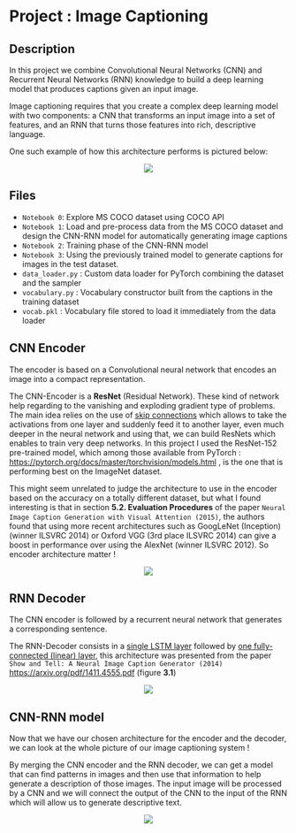 # Project : Image Captioning

## Description
In this project we combine Convolutional Neural Networks (CNN) and Recurrent Neural Networks (RNN) knowledge to build a deep learning model that produces captions given an input image. 

Image captioning requires that you create a complex deep learning model with two components: a CNN that
transforms an input image into a set of features, and an RNN that turns those features into rich, descriptive
language.

One such example of how this architecture performs is pictured below: 
<!-- ![Center Image](images/image-description.PNG) -->

<p align="center">
  <img src="https://github.com/vmelan/CVND-udacity/raw/master/P2_Image_Captioning/images/image-description.PNG">
</p>

## Files
* `Notebook 0`: Explore MS COCO dataset using COCO API
* `Notebook 1`: Load and pre-process data from the MS COCO dataset and design the CNN-RNN model for automatically generating image captions
* `Notebook 2`: Training phase of the CNN-RNN model 
* `Notebook 3`: Using the previously trained model to generate captions for images in the test dataset.
* `data_loader.py` : Custom data loader for PyTorch combining the dataset and the sampler
* `vocabulary.py` : Vocabulary constructor built from the captions in the training dataset
* `vocab.pkl` : Vocabulary file stored to load it immediately from the data loader

## CNN Encoder
The encoder is based on a Convolutional neural network that encodes an image into a compact representation.

The CNN-Encoder is a **ResNet** (Residual Network). These kind of network help regarding to the vanishing and exploding gradient type of problems. The main idea relies on the use of <ins>skip connections</ins> which allows to take the activations from one layer and suddenly feed it to another layer, even much deeper in the neural network and using that, we can build ResNets which enables to train very deep networks. In this project I used the ResNet-152 pre-trained model, which among those available from PyTorch : https://pytorch.org/docs/master/torchvision/models.html , is the one that is performing best on the ImageNet dataset. 

This might seem unrelated to judge the architecture to use in the encoder based on the accuracy on a totally different dataset, but what I found interesting is that in section **5.2. Evaluation Procedures** of the paper `Neural Image Caption Generation with Visual Attention (2015)`, the authors found that using more recent architectures such as GoogLeNet (Inception) (winner ILSVRC 2014) or Oxford VGG (3rd place ILSVRC 2014) can give a boost in performance over using the AlexNet (winner ILSVRC 2012). So encoder architecture matter !

<!-- ![Encoder](images/encoder.png)-->
<p align="center">
  <img src="https://github.com/vmelan/CVND-udacity/raw/master/P2_Image_Captioning/images/encoder.png">
</p>

## RNN Decoder
The CNN encoder is followed by a recurrent neural network that generates a corresponding sentence.

The RNN-Decoder consists in a <ins>single LSTM layer</ins> followed by <ins>one fully-connected (linear) layer</ins>, this architecture was presented from the paper `Show and Tell: A Neural Image Caption Generator (2014)` https://arxiv.org/pdf/1411.4555.pdf (figure **3.1**)

<!-- ![Decoder](images/decoder.png) -->
<p align="center">
  <img src="https://github.com/vmelan/CVND-udacity/raw/master/P2_Image_Captioning/images/decoder.png">
</p>

## CNN-RNN model 
Now that we have our chosen architecture for the encoder and the decoder, we can look at the whole picture of
our image captioning system !

By merging the CNN encoder and the RNN decoder, we can get a model that can find patterns in images and then use that information to help generate a description of those images. The input image will be processed by a CNN and we will connect the output of the CNN to the input of the RNN which will allow us to generate descriptive text. 

<p align="center">
  <img src="https://github.com/vmelan/CVND-udacity/raw/master/P2_Image_Captioning/images/encoder-decoder.png">
</p>
